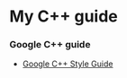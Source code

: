 # My C++ guide


### Google C++ guide
 - [Google C++ Style Guide](https://google.github.io/styleguide/cppguide.html)
